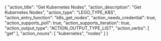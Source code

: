 {
"action_title": "Get Kubernetes Nodes",
"action_description": "Get Kubernetes Nodes",
"action_type": "LEGO_TYPE_K8S",
"action_entry_function": "k8s_get_nodes",
"action_needs_credential": true,
"action_supports_poll": true,
"action_supports_iteration": true,
"action_output_type": "ACTION_OUTPUT_TYPE_LIST",
"action_verbs": [
"get"
],
"action_nouns": [
"kubernetes",
"nodes"
]
}
